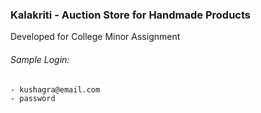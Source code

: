 ### Kalakriti - Auction Store for Handmade Products

Developed for College Minor Assignment

###### Sample Login:
```
- kushagra@email.com
- password
```
